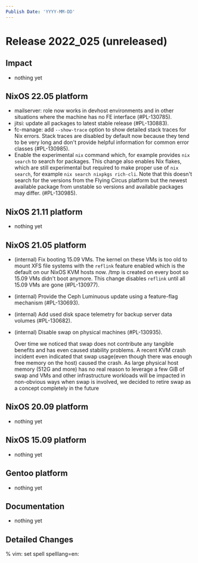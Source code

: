 ```yaml
---
Publish Date: 'YYYY-MM-DD'
---
```


# Release 2022_025 (unreleased)

## Impact

- nothing yet

## NixOS 22.05 platform

- mailserver: role now works in devhost environments and in other situations
  where the machine has no FE interface (#PL-130785).
- jitsi: update all packages to latest stable release (#PL-130883).
- fc-manage: add `--show-trace` option to show detailed stack traces for Nix
  errors. Stack traces are disabled by default now because they tend to be
  very long and don't provide helpful information for common error classes
  (#PL-130985).
- Enable the experimental `nix` command which, for example provides `nix
  search` to search for packages. This change also enables Nix flakes, which
  are still experimental but required to make proper use of `nix search`, for
  example `nix search nixpkgs rich-cli`. Note that this doesn't search for
  the versions from the Flying Circus platform but the newest available
  package from unstable so versions and available packages may differ.
  (#PL-130985).

## NixOS 21.11 platform

- nothing yet

## NixOS 21.05 platform

- (internal) Fix booting 15.09 VMs. The kernel on these VMs is too old to
  mount XFS file systems with the `reflink` feature enabled which is the
  default on our NixOS KVM hosts now. /tmp is created on every boot so 15.09
  VMs didn't boot anymore. This change disables `reflink` until all 15.09 VMs
  are gone (#PL-130977).
- (internal) Provide the Ceph Luminuous update using a feature-flag mechanism (#PL-130693).
- (internal) Add used disk space telemetry for backup server data volumes (#PL-130682).
- (internal) Disable swap on physical machines (#PL-130935).

  Over time we noticed that swap does not contribute any tangible benefits and
  has even caused stability problems. A recent KVM crash incident even
  indicated that swap usage(even though there was enough free memory on the
  host) caused the crash. As large physical host memory (512G and more) has
  no real reason to leverage a few GiB of swap and VMs and other
  infrastructure workloads will be impacted in non-obvious ways when swap is
  involved, we decided to retire swap as a concept completely in the future

## NixOS 20.09 platform

- nothing yet

## NixOS 15.09 platform

- nothing yet

## Gentoo platform

- nothing yet

## Documentation

- nothing yet

## Detailed Changes

% vim: set spell spelllang=en:
